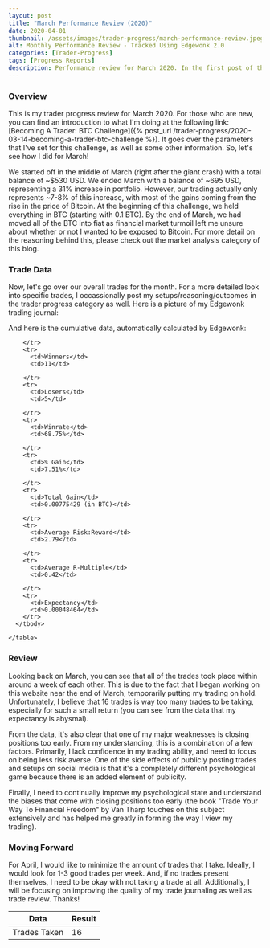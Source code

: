 ```yaml
---
layout: post
title: "March Performance Review (2020)"
date: 2020-04-01
thumbnail: /assets/images/trader-progress/march-performance-review.jpeg
alt: Monthly Performance Review - Tracked Using Edgewonk 2.0
categories: [Trader-Progress]
tags: [Progress Reports]
description: Performance review for March 2020. In the first post of this series, we go over some basic trade parameters, goal-setting, review techniques, and planning.
---
```


<h3>Overview</h3>
This is my trader progress review for March 2020. For those who are new, you can find an introduction to what I'm doing at the following link: [Becoming A Trader: BTC Challenge]({% post_url /trader-progress/2020-03-14-becoming-a-trader-btc-challenge %}). It goes over the parameters that I've set for this challenge, as well as some other information. So, let's see how I did for March!

We started off in the middle of March (right after the giant crash) with a total balance of ~$530 USD. We ended March with a balance of ~695 USD, representing a 31% increase in portfolio. However, our trading actually only represents ~7-8% of this increase, with most of the gains coming from the rise in the price of Bitcoin. At the beginning of this challenge, we held everything in BTC (starting with 0.1 BTC). By the end of March, we had moved all of the BTC into fiat as financial market turmoil left me unsure about whether or not I wanted to be exposed to Bitcoin. For more detail on the reasoning behind this, please check out the market analysis category of this blog.

<h3>Trade Data</h3>
Now, let's go over our overall trades for the month. For a more detailed look into specific trades, I occassionally post my setups/reasoning/outcomes in the trader progress category as well. Here is a picture of my Edgewonk trading journal:



And here is the cumulative data, automatically calculated by Edgewonk:

  <table>
    <thead>
      <tr>
        <th>Data</th>
        <th>Result</th>
      </tr>
    </thead>
      <tbody>
        <tr>
          <td>Trades Taken</td>
          <td>16</td>

        </tr>
        <tr>
          <td>Winners</td>
          <td>11</td>

        </tr>
        <tr>
          <td>Losers</td>
          <td>5</td>

        </tr>
        <tr>
          <td>Winrate</td>
          <td>68.75%</td>

        </tr>
        <tr>
          <td>% Gain</td>
          <td>7.51%</td>

        </tr>
        <tr>
          <td>Total Gain</td>
          <td>0.00775429 (in BTC)</td>

        </tr>
        <tr>
          <td>Average Risk:Reward</td>
          <td>2.79</td>

        </tr>
        <tr>
          <td>Average R-Multiple</td>
          <td>0.42</td>

        </tr>
        <tr>
          <td>Expectancy</td>
          <td>0.00048464</td>
        </tr>
      </tbody>

    </table>

<h3>Review</h3>
Looking back on March, you can see that all of the trades took place within around a week of each other. This is due to the fact that I began working on this website near the end of March, temporarily putting my trading on hold. Unfortunately, I believe that 16 trades is way too many trades to be taking, especially for such a small return (you can see from the data that my expectancy is abysmal).

From the data, it's also clear that one of my major weaknesses is closing positions too early. From my understanding, this is a combination of a few factors. Primarily, I lack confidence in my trading ability, and need to focus on being less risk averse. One of the side effects of publicly posting trades and setups on social media is that it's a completely different psychological game because there is an added element of publicity.

Finally, I need to continually improve my psychological state and understand the biases that come with closing positions too early (the book "Trade Your Way To Financial Freedom" by Van Tharp touches on this subject extensively and has helped me greatly in forming the way I view my trading).

<h3>Moving Forward</h3>
For April, I would like to minimize the amount of trades that I take. Ideally, I would look for 1-3 good trades per week. And, if no trades present themselves, I need to be okay with not taking a trade at all. Additionally, I will be focusing on improving the quality of my trade journaling as well as trade review. Thanks!
